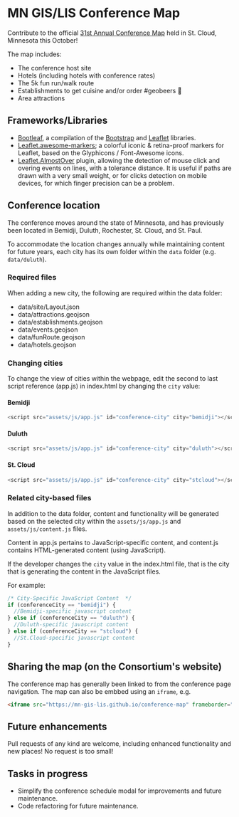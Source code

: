 MN GIS/LIS Conference Map  
==============

Contribute to the official [31st Annual Conference Map](https://mn-gis-lis.github.io/conference-map/) held in St. Cloud, Minnesota this October!

The map includes:  
* The conference host site  
* Hotels (including hotels with conference rates)  
* The 5k fun run/walk route  
* Establishments to get cuisine and/or order #geobeers :beer:  
* Area attractions  

## Frameworks/Libraries  
* [Bootleaf](https://github.com/bmcbride/bootleaf), a compilation of the [Bootstrap](https://github.com/twbs/bootstrap) and [Leaflet](https://github.com/Leaflet/Leaflet) libraries.  
* [Leaflet.awesome-markers](https://github.com/lvoogdt/Leaflet.awesome-markers); a colorful iconic & retina-proof markers for Leaflet, based on the Glyphicons / Font-Awesome icons.  
* [Leaflet.AlmostOver](https://github.com/makinacorpus/Leaflet.AlmostOver) plugin, allowing the detection of mouse click and overing events on lines, with a tolerance distance. It is useful if paths are drawn with a very small weight, or for clicks detection on mobile devices, for which finger precision can be a problem.  

## Conference location  
The conference moves around the state of Minnesota, and has previously been located in Bemidji, Duluth, Rochester, St. Cloud, and St. Paul.

To accommodate the location changes annually while maintaining content for future years, each city has its own folder within the `data` folder (e.g. `data/duluth`).  

### Required files  
When adding a new city, the following are required within the data folder:   
* data/site/Layout.json  
* data/attractions.geojson  
* data/establishments.geojson    
* data/events.geojson  
* data/funRoute.geojson  
* data/hotels.geojson  

### Changing cities  
To change the view of cities within the webpage, edit the second to last script reference (app.js) in index.html by changing the `city` value:  

#### Bemidji  
```javascript
<script src="assets/js/app.js" id="conference-city" city="bemidji"></script>  
```  

#### Duluth  
```javascript
<script src="assets/js/app.js" id="conference-city" city="duluth"></script>  
```  

#### St. Cloud
```javascript
<script src="assets/js/app.js" id="conference-city" city="stcloud"></script>
```

### Related city-based files  
In addition to the data folder, content and functionality will be generated based on the selected city within the `assets/js/app.js` and `assets/js/content.js` files.

Content in app.js pertains to JavaScript-specific content, and content.js contains HTML-generated content (using JavaScript).    

If the developer changes the `city` value in the index.html file, that is the city that is generating the content in the JavaScript files.  

For example:     
```javascript  
/* City-Specific JavaScript Content  */
if (conferenceCity == "bemidji") {
  //Bemidji-specific javascript content
} else if (conferenceCity == "duluth") {
  //Duluth-specific javascript content
} else if (conferenceCity == "stcloud") {
  //St.Cloud-specific javascript content
}
```  

## Sharing the map (on the Consortium's website)  
The conference map has generally been linked to from the conference page navigation. The map can also
be embbed using an `iframe`, e.g.

```html
<iframe src="https://mn-gis-lis.github.io/conference-map" frameborder="0" width="600" height="400"></iframe>   
```  

## Future enhancements  
Pull requests of any kind are welcome, including enhanced functionality and new places! No request is too small!  

## Tasks in progress  
* Simplify the conference schedule modal for improvements and future maintenance.  
* Code refactoring for future maintenance.  
